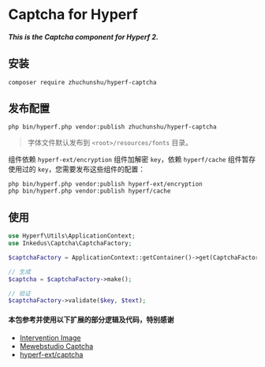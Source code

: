 # Captcha for Hyperf

##### This is the Captcha component for Hyperf 2.


## 安装

```shell
composer require zhuchunshu/hyperf-captcha
```

## 发布配置

```shell
php bin/hyperf.php vendor:publish zhuchunshu/hyperf-captcha
```

> 字体文件默认发布到 `<root>/resources/fonts` 目录。

组件依赖 `hyperf-ext/encryption` 组件加解密 `key`，依赖 `hyperf/cache` 组件暂存使用过的 `key`，您需要发布这些组件的配置：

```shell
php bin/hyperf.php vendor:publish hyperf-ext/encryption
php bin/hyperf.php vendor:publish hyperf/cache
```

## 使用

```php
use Hyperf\Utils\ApplicationContext;
use Inkedus\Captcha\CaptchaFactory;

$captchaFactory = ApplicationContext::getContainer()->get(CaptchaFactory::class);

// 生成
$captcha = $captchaFactory->make();

// 验证
$captchaFactory->validate($key, $text);
```




#### 本包参考并使用以下扩展的部分逻辑及代码，特别感谢
* [Intervention Image](https://github.com/Intervention/image)
* [Mewebstudio Captcha](https://github.com/mewebstudio/captcha)
* [hyperf-ext/captcha](https://github.com/hyperf-ext/captcha)


